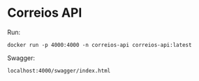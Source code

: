# Correios API

Run:

```shell script
docker run -p 4000:4000 -n correios-api correios-api:latest
```

Swagger:
```
localhost:4000/swagger/index.html
```
